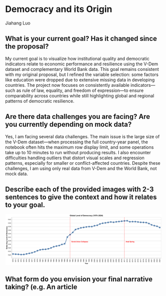# Democracy and its Origin

Jiahang Luo

## What is your current goal? Has it changed since the proposal?

My current goal is to visualize how institutional quality and democratic indicators relate to economic performance and resilience using the V-Dem dataset and complementary World Bank data. This goal remains consistent with my original proposal, but I refined the variable selection: some factors like education were dropped due to extensive missing data in developing countries. The project now focuses on consistently available indicators—such as rule of law, equality, and freedom of expression—to ensure comparability across countries while still highlighting global and regional patterns of democratic resilience.

## Are there data challenges you are facing? Are you currently depending on mock data?

Yes, I am facing several data challenges. The main issue is the large size of the V-Dem dataset—when processing the full country-year panel, the notebook often hits the maximum row display limit, and some operations take up to 10 minutes to run without producing results. I also encounter difficulties handling outliers that distort visual scales and regression patterns, especially for smaller or conflict-affected countries. Despite these challenges, I am using only real data from V-Dem and the World Bank, not mock data.

## Describe each of the provided images with 2-3 sentences to give the context and how it relates to your goal.

![](image1.png) 

## What form do you envision your final narrative taking? (e.g. An article
